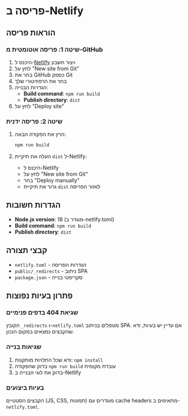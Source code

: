# פריסה ב-Netlify

## הוראות פריסה

### שיטה 1: פריסה אוטומטית מ-GitHub

1. היכנס ל-[Netlify](https://netlify.com) ויצור חשבון
2. לחץ על "New site from Git"
3. בחר את GitHub כספק Git
4. בחר את הרפוזיטורי שלך
5. הגדרות הבנייה:
   - **Build command**: `npm run build`
   - **Publish directory**: `dist`
6. לחץ על "Deploy site"

### שיטה 2: פריסה ידנית

1. הרץ את הפקודה הבאה:
   ```bash
   npm run build
   ```

2. העלה את תיקיית `dist` ל-Netlify:
   - היכנס ל-Netlify
   - לחץ על "New site from Git"
   - בחר "Deploy manually"
   - גרור את תיקיית `dist` לאזור הפריסה

## הגדרות חשובות

- **Node.js version**: 18 (מוגדר ב-netlify.toml)
- **Build command**: `npm run build`
- **Publish directory**: `dist`

## קבצי תצורה

- `netlify.toml` - הגדרות הפריסה
- `public/_redirects` - ניתוב SPA
- `package.json` - סקריפטי בנייה

## פתרון בעיות נפוצות

### שגיאת 404 בדפים פנימיים
הקובץ `_redirects` ו-`netlify.toml` מטפלים בניתוב SPA. אם עדיין יש בעיות, ודא שהקבצים נמצאים במקום הנכון.

### שגיאות בנייה
1. ודא שכל התלויות מותקנות: `npm install`
2. בדוק שהפקודה `npm run build` עובדת מקומית
3. בדוק את לוגי הבנייה ב-Netlify

### בעיות ביצועים
הקבצים הסטטיים (JS, CSS, תמונות) מוגדרים עם cache headers מתאימים ב-`netlify.toml`.